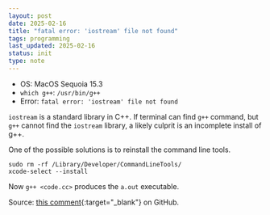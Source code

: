 ```yaml
---
layout: post
date: 2025-02-16
title: "fatal error: 'iostream' file not found"
tags: programming
last_updated: 2025-02-16
status: init
type: note
---
```


- OS: MacOS Sequoia 15.3
- `which g++`: `/usr/bin/g++` 
- Error: `fatal error: 'iostream' file not found`


`iostream` is a standard library in C++. If terminal can find `g++` command, but `g++` cannot find the `iostream` library, a likely culprit is an incomplete install of g++.

One of the possible solutions is to reinstall the command line tools.

```shell
sudo rm -rf /Library/Developer/CommandLineTools/
xcode-select --install
```

Now `g++ <code.cc>` produces the `a.out` executable.

Source: [this comment](https://github.com/ggml-org/llama.cpp/issues/9575#issuecomment-2412840553){:target="_blank"} on GitHub.